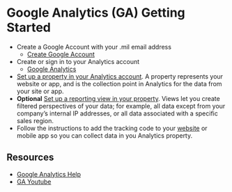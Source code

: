# Google Analytics (GA) Getting Started

* Create a Google Account with your .mil email address
    * [Create Google Account](https://accounts.google.com/SignUpWithoutGmail)
* Create or sign in to your Analytics account
    * [Google Analytics](http://www.google.com/analytics/)
* [Set up a property in your Analytics account](https://support.google.com/analytics/answer/1042508). A property represents your website or app, and is the collection point in Analytics for the data from your site or app.
* **Optional** [Set up a reporting view in your property](https://support.google.com/analytics/answer/1009714). Views let you create filtered perspectives of your data; for example, all data except from your company’s internal IP addresses, or all data associated with a specific sales region.
* Follow the instructions to add the tracking code to your [website](https://support.google.com/analytics/answer/1008080) or mobile app so you can collect data in you Analytics property.


## Resources

* [Google Analytics Help](https://support.google.com/analytics/answer/1008015?hl=en)
* [GA Youtube](https://www.youtube.com/watch?v=lZf3YYkIg8w)